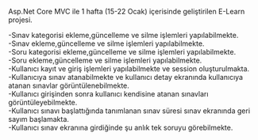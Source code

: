 Asp.Net Core MVC ile 1 hafta (15-22 Ocak) içerisinde geliştirilen E-Learn projesi.

-Sınav kategorisi ekleme,güncelleme ve silme işlemleri yapılabilmekte.<br/>
-Sınav ekleme,güncelleme ve silme işlemleri yapılabilmekte.<br/>
-Soru kategorisi ekleme,güncelleme ve silme işlemleri yapılabilmekte.<br/>
-Soru ekleme,güncelleme ve silme işlemleri yapılabilmekte.<br/>
-Kullanıcı kayıt ve giriş işlemleri yapılabilmekte ve session oluşturulmakta.<br/>
-Kullanıcıya sınav atanabilmekte ve kullanıcı detay ekranında kullanıcıya atanan sınavlar görüntülenebilmekte.<br/>
-Kullanıcı girişinden sonra kullanıcı kendisine atanan sınavları görüntüleyebilmekte.<br/>
-Kullanıcı sınavı başlattığında tanımlanan sınav süresi sınav ekranında geri sayım başlamakta.<br/>
-Kullanıcı sınav ekranına girdiğinde şu anlık tek soruyu görebilmekte.<br/>
